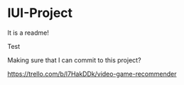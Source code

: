 # IUI-Project
It is a readme!

Test

Making sure that I can commit to this project?

https://trello.com/b/l7HakDDk/video-game-recommender
